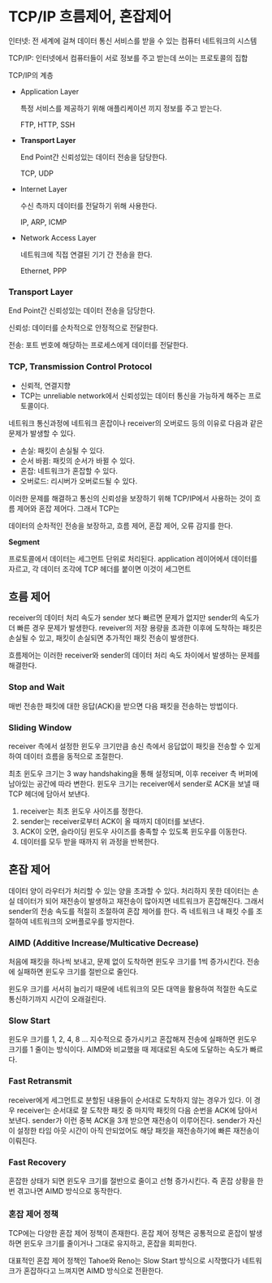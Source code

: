 # TCP/IP 흐름제어, 혼잡제어

인터넷: 전 세계에 걸쳐 데이터 통신 서비스를 받을 수 있는 컴퓨터 네트워크의 시스템

TCP/IP: 인터넷에서 컴퓨터들이 서로 정보를 주고 받는데 쓰이는 프로토콜의 집합

TCP/IP의 계층

- Application Layer
    
    특정 서비스를 제공하기 위해 애플리케이션 끼지 정보를 주고 받는다.
    
    FTP, HTTP, SSH
    
- **Transport Layer**
    
    End Point간 신뢰성있는 데이터 전송을 담당한다.
    
    TCP, UDP
    
- Internet Layer
    
    수신 측까지 데이터를 전달하기 위해 사용한다.
    
    IP, ARP, ICMP
    
- Network Access Layer
    
    네트워크에 직접 연결된 기기 간 전송을 한다.
    
    Ethernet, PPP
    

### Transport Layer

End Point간 신뢰성있는 데이터 전송을 담당한다.

신뢰성: 데이터를 순차적으로 안정적으로 전달한다.

전송: 포트 번호에 해당하는 프로세스에게 데이터를 전달한다.

### TCP, Transmission Control Protocol

- 신뢰적, 연결지향
- TCP는 unreliable network에서 신뢰성있는 데이터 통신을 가능하게 해주는 프로토콜이다.

네트워크 통신과정에 네트워크 혼잡이나 receiver의 오버로드 등의 이유로 다음과 같은 문제가 발생할 수 있다. 

- 손실: 패킷이 손실될 수 있다.
- 순서 바뀜: 패킷의 순서가 바뀔 수 있다.
- 혼잡: 네트워크가 혼잡할 수 있다.
- 오버로드: 리시버가 오버로드될 수 있다.

이러한 문제를 해결하고 통신의 신뢰성을 보장하기 위해 TCP/IP에서 사용하는 것이 흐름 제어와 혼잡 제어다. 그래서 TCP는

데이터의 순차적인 전송을 보장하고, 흐름 제어, 혼잡 제어, 오류 감지를 한다.

**Segment**

프로토콜에서 데이터는 세그먼트 단위로 처리된다. application 레이어에서 데이터를 자르고, 각 데이터 조각에 TCP 헤더를 붙이면 이것이 세그먼트

## 흐름 제어

receiver의 데이터 처리 속도가 sender 보다 빠르면 문제가 없지만 sender의 속도가 더 빠른 경우 문제가 발생한다. reveiver의 저장 용량을 초과한 이후에 도착하는 패킷은 손실될 수 있고, 패킷이 손실되면 추가적인 패킷 전송이 발생한다. 

흐름제어는 이러한 receiver와 sender의 데이터 처리 속도 차이에서 발생하는 문제를 해결한다.

### Stop and Wait

매번 전송한 패킷에 대한 응답(ACK)을 받으면 다음 패킷을 전송하는 방법이다.

### Sliding Window

receiver 측에서 설정한 윈도우 크기만큼 송신 측에서 응답없이 패킷을 전송할 수 있게 하여 데이터 흐름을 동적으로 조절한다.

최초 윈도우 크기는 3 way handshaking을 통해 설정되며, 이후 receiver 측 버퍼에 남아있는 공간에 따라 변한다. 윈도우 크기는 receiver에서 sender로 ACK을 보낼 때 TCP 헤더에 담아서 보낸다. 

1. receiver는 최초 윈도우 사이즈를 정한다.
2. sender는 receiver로부터 ACK이 올 때까지 데이터를 보낸다.
3. ACK이 오면, 슬라이딩 윈도우 사이즈를 충족할 수 있도록 윈도우를 이동한다.
4. 데이터를 모두 받을 때까지 위 과정을 반복한다. 

## 혼잡 제어

데이터 양이 라우터가 처리할 수 있는 양을 초과할 수 있다. 처리하지 못한 데이터는 손실 데이터가 되어 재전송이 발생하고 재전송이 많아지면 네트워크가 혼잡해진다. 그래서 sender의 전송 속도를 적절히 조절하여 혼잡 제어를 한다. 즉 네트워크 내 패킷 수를 조절하여 네트워크의 오버플로우를 방지한다. 

### AIMD (Additive Increase/Multicative Decrease)

처음에 패킷을 하나씩 보내고, 문제 없이 도착하면 윈도우 크기를 1씩 증가시킨다. 전송에 실패하면 윈도우 크기를 절반으로 줄인다. 

윈도우 크기를 서서히 늘리기 때문에 네트워크의 모든 대역을 활용하여 적절한 속도로 통신하기까지 시간이 오래걸린다.

### Slow Start

윈도우 크기를 1, 2, 4, 8 … 지수적으로 증가시키고 혼잡해져 전송에 실패하면 윈도우 크기를 1 줄이는 방식이다. AIMD와 비교했을 때 제대로된 속도에 도달하는 속도가 빠르다.

### Fast Retransmit

receiver에게 세그먼트로 분할된 내용들이 순서대로 도착하지 않는 경우가 있다. 이 경우 receiver는 순서대로 잘 도착한 패킷 중 마지막 패킷의 다음 순번을 ACK에 담아서 보낸다. sender가 이런 중복 ACK을 3개 받으면 재전송이 이루어진다. sender가 자신이 설정한 타임 아웃 시간이 아직 안되었어도 해당 패킷을 재전송하기에 빠른 재전송이 이뤄진다.

### Fast Recovery

혼잡한 상태가 되면 윈도우 크기를 절반으로 줄이고 선형 증가시킨다. 즉 혼잡 상황을 한 번 겪고나면 AIMD 방식으로 동작한다. 

### 혼잡 제어 정책

TCP에는 다양한 혼잡 제어 정책이 존재한다. 혼잡 제어 정책은 공통적으로 혼잡이 발생하면 윈도우 크기를 줄이거나 그대로 유지하고, 혼잡을 회피한다.

대표적인 혼잡 제어 정책인 Tahoe와 Reno는 Slow Start 방식으로 시작했다가 네트워크가 혼잡하다고 느껴지면 AIMD 방식으로 전환한다.
